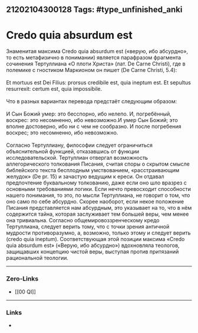 21202104300128
Tags: #type_unfinished_anki 
---
# Credo quia absurdum est

Знаменитая максима Credo quia absurdum est («верую, ибо абсурдно», то есть метафизично в понимании) является парафразом фрагмента сочинения Тертуллиана «О плоти Христа» (лат. De Carne Christi), где в полемике с гностиком Маркионом он пишет (De Carne Christi, 5.4):<br><br>Et mortuus est Dei Filius: prorsus credibile est, quia ineptum est. Et sepultus resurrexit: certum est, quia impossibile.<br><br>Что в разных вариантах перевода предстаёт следующим образом:<br><br>И Сын Божий умер: это бесспорно, ибо нелепо. И, погребённый, воскрес: это несомненно, ибо невозможно.И умер Сын Божий; это вполне достоверно, ибо ни с чем не сообразно. И после погребения воскрес; это несомненно, ибо невозможно.<br><br>Согласно Тертуллиану, философии следует ограничиться объяснительной функцией, отказавшись от функции исследовательской. Тертуллиан отвергал возможность аллегорического толкования Писания, считая споры о скрытом смысле библейского текста бесплодным умствованием, «расстраивающим желудок» (De pr. 15) и зачастую ведущим к ереси. Он отдавал предпочтение буквальному толкованию, даже если оно шло вразрез с основными требованиями логики. Если нечто превосходит способности нашего понимания, то это, по мысли Тертуллиана, не говорит о том, что оно само по себе абсурдно. Скорее наоборот, если некое положение Писания представляется нам абсурдным, это указывает на то, что в нём содержится тайна, которая заслуживает тем большей веры, чем менее она тривиальна. Согласно общемировоззренческому кредо Тертуллиана, следует верить тому, что с точки зрения античной мудрости противоразумно, а, возможно, только этому и следует верить (credo quia ineptum). Соответствующая этой позиции максима «Credo quia absurdum est» («Верую, ибо абсурдно») вдохновляла теологов, защищавших концепцию чистой веры, выступая против притязаний рациональной теологии.

---
### Zero-Links
- [[00 QI]]
---
### Links
-